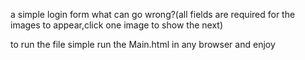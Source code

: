 a simple login form what can go wrong?(all fields are required for the images to appear,click one image to show the next)

to run the file simple run the Main.html in any browser and enjoy

